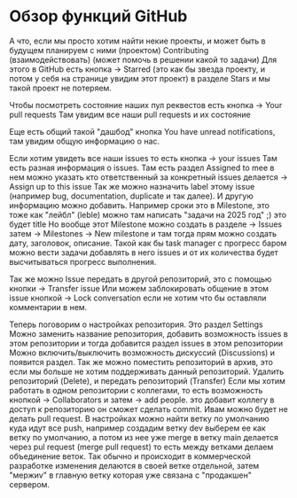 # Обзор функций GitHub

А что, если мы просто хотим найти некие проекты, и может быть в будущем планируем
с ними (проектом) Contributing (взаимодействовать) (может помочь в решении какой то задачи)
Для этого в GitHub есть кнопка -> Starred (это как бы звезда проекту, и потом у себя на странице увидим этот проект)
в разделе Stars и мы такой проект не потеряем.

Чтобы посмотреть состояние наших пул реквестов есть кнопка -> Your pull requests
Там увидим все наши pull requests и их состояние

Еще есть общий такой "дашбод" кнопка You have unread notifications, там увидим общую информацию о нас.

Если хотим увидеть все наши issues то есть кнопка -> your issues
Там есть разная информация о issues.
Там есть раздел Assigned to mee в нем можно указать кто ответственный за конкретный issues делается -> Assign up to this issue
Так же можно назначить label этому issue (например bug, documentation, duplicate и так далее).
И другую информацию можно добавить. Например сроки это в Milestone, это тоже как "лейбл" (leble) можно там написать "задачи на 2025 год" ;) это будет title
Но вообще этот Milestone можно создать в разделе -> Issues затем -> Milestones -> New milestone и там тогда прям можно создать дату, заголовок, описание.
Такой как бы task manager c прогресс баром можно вести задачи добавлять в него issues и от их количества будет высчитываться прогресс выполнения.

Так же можно Issue передать в другой репозиторий, это с помощью кнопки -> Transfer issue
Или можем заблокировать общение в этом issue кнопкой -> Lock conversation если не хотим что бы оставляли комментарии в нем.

Теперь поговорим о настройках репозитория. Это раздел Settings
Можно заменить название репозитория, добавить возможность issues в этом репозитории и тогда добавится раздел issues в этом репозитории
Можно включить/выключить возможность дискуссий (Discussions) и появится раздел.
Так же можно поместить репозиторий в архив, это если мы больше не хотим поддерживать данный репозиторий.
Удалить репозиторий (Delete), и передать репозиторий (Transfer)
Если мы хотим работать в одном репозитории с коллегами, то есть возможность кнопкой
-> Collaborators и затем -> add people. это добавит коллегу в доступ к репозиторию он сможет сделать commit. Ивам можно будет не делать pull request.
В настройках можно найти ветку по умолчанию куда идут все push, например создадим ветку dev выберем ее как ветку по умолчанию,
а потом из нее уже merge в ветку main делается через pul request (merge pull request)
то есть между ветками делаем объединение веток.
Так обычно и происходит в коммерческой разработке изменения делаются в своей ветке отдельной, затем "мержиv" в главную ветку которая уже связана с "продакшен" сервером.

